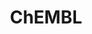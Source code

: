 ---
bigquery: https://console.cloud.google.com/bigquery?p=patents-public-data&d=ebi_chembl&page=dataset
citation: '"The ChEMBL database in 2017." Anna Gaulton, Anne Hersey, Michał Nowotka,
  A Patrícia Bento, Jon Chambers, David Mendez, Prudence Mutowo, Francis Atkinson,
  Louisa J Bellis, Elena Cibrián-Uhalte, Mark Davies, Nathan Dedman, Anneli Karlsson,
  María Paula Magariños, John P Overington, George Papadatos, Ines Smit, Andrew R
  Leach Nucleic acids Research (2017) 45 (Database Issue), D945-D954'
contributors: European Bioinformatics Institute
cost: None
description: ChEMBL Data is a manually curated database of small molecules used in
  drug discovery, including information about existing patented drugs.
documentation: 'schema: https://www.ebi.ac.uk/chembl/db_schema


  '
last_edit: 04/10/2022, 18:30:59
location: https://console.cloud.google.com/marketplace/product/google_patents_public_datasets/chembl
maintained_by: EMBL-EBI, an outstation of European Molecular Biology Laboratory
related_publications: '

  ChEMBL: towards direct deposition of bioassay data.


  Mendez D, Gaulton A, Bento AP, Chambers J, De Veij M, Félix E, Magariños MP, Mosquera
  JF, Mutowo P, Nowotka M, Gordillo-Marañón M, Hunter F, Junco L, Mugumbate G, Rodriguez-Lopez
  M, Atkinson F, Bosc N, Radoux CJ, Segura-Cabrera A, Hersey A, Leach AR.


  — Nucleic Acids Res. 2019; 47(D1):D930-D940. doi: 10.1093/nar/gky1075

  '
schema_fields:
- cx_most_bpka
- dosage_form
- usan_year
- cell_source_tax_id
- standard_upper_value
- related_tid
- level1_description
- acd_most_apka
- indref_id
- molregno
- warning_year
- direct_interaction
- hbd
- tax_id
- aidx
- molsyn_id
- assay_source
- oral
- cell_description
- patent_expire_date
- predbind_id
- bao_endpoint
- path
- hba_lipinski
- issue
- published_type
- annotation
- mol_irac_id
- mc_tax_id
- activity_count
- heavy_atoms
- canonical_smiles
- major_class
- component_id
- ddd_admr
- usan_stem
- volume
- route
- num_ro5_violations
- l3
- actsm_id
- upper_value
- comments
- homologue
- mc_target_accession
- compound_name
- applicant_full_name
- aspect
- as_id
- pathway_key
- normal_range_max
- withdrawn_reason
- caloha_id
- ref_url
- standard_text_value
- src_description
- acd_most_bpka
- sequence_md5sum
- assay_tissue
- compsyn_id
- ro3_pass
- isoform
- irac_code
- bao_id
- molfile
- mechanism_comment
- level4
- curation_comment
- warning_id
- ddd_units
- domain_description
- l2
- level2
- cell_source_organism
- acd_logp
- submission_date
- patent_id
- entity_type
- cell_source_tissue
- assay_strain
- job_id
- num_alerts
- company
- sei
- alert_name
- formulation_id
- pubmed_id
- action_type
- cl_lincs_id
- ref_type
- parameter_value
- molecular_mechanism
- res_stem_id
- mesh_id
- published_value
- component_type
- ass_cls_map_id
- units
- parent_molregno
- target_mapping
- warning_description
- activity_comment
- parent_type
- rtb
- src_compound_id
- authors
- who_name
- target_type
- warning_country
- toid
- subgroup
- ddd_id
- co_stem_id
- parent_id
- product_id
- relationship_type
- drugind_id
- max_phase
- db_version
- domain_id
- stem
- cell_ontology_id
- inorganic_flag
- efo_term
- protclasssyn_id
- ref_id
- comp_class_id
- assay_id
- site_id
- qed_weighted
- enzyme_tid
- status
- level4_description
- source
- level3
- active_molregno
- compound_key
- smarts
- first_approval
- drug_substance_flag
- parameter_type
- journal
- src_assay_id
- l7
- bto_id
- log_id
- tid
- stem_class
- pchembl_value
- level3_description
- psa
- natural_product
- alert_id
- full_molformula
- cx_logp
- doi
- targrel_id
- ap_id
- relationship
- last_page
- src_id
- approval_date
- activity_id
- assay_class_id
- mc_target_type
- variant_id
- record_id
- assay_subcellular_fraction
- last_active
- cx_most_apka
- trade_name
- assay_param_id
- standard_inchi
- substrate_record_id
- prod_pat_id
- withdrawn_year
- normal_range_min
- biocomp_id
- syn_type
- confidence
- relationship_desc
- enzyme_name
- metref_id
- assay_tax_id
- definition
- topical
- chebi_par_id
- mechanism_of_action
- warning_class
- lle
- published_units
- cpd_str_alert_id
- oc_id
- innovator_company
- ingredient
- standard_type
- version
- rgid
- hrac_code
- pathway_id
- hba
- abstract
- active_ingredient
- source_domain_id
- first_in_class
- full_mwt
- warning_type
- country
- l4
- standard_value
- cx_logd
- parent_go_id
- set_name
- assay_organism
- cell_id
- withdrawn_class
- l5
- protein_class_desc
- start_position
- structure_type
- synonyms
- selectivity_comment
- assay_category
- published_relation
- targcomp_id
- relation
- hbd_lipinski
- therapeutic_flag
- withdrawn_flag
- first_page
- mol_atc_id
- tbl
- ridx
- cellosaurus_id
- mw_monoisotopic
- doc_type
- bei
- potential_duplicate
- alert_set_id
- sequence
- site_residues
- text_value
- idx
- class_level
- std_act_id
- drug_record_id
- nda_type
- irac_class_id
- acd_logd
- alogp
- usan_stem_definition
- name
- clo_id
- met_id
- mec_id
- component_synonym
- target_desc
- orig_description
- db_source
- updated_by
- chembl_id
- creation_date
- cell_name
- met_conversion
- standard_flag
- downgraded
- compd_id
- priority
- mc_target_name
- publication_number
- strength
- chirality
- label
- usan_stem_id
- availability_type
- prodrug
- met_comment
- level1
- organism
- patent_no
- go_id
- type
- indication_class
- short_name
- accession
- warnref_id
- src_short_name
- updated_on
- binding_site_comment
- molecule_type
- mecref_id
- delist_flag
- molecular_species
- drug_product_flag
- pref_name
- smid
- helm_notation
- dosed_ingredient
- tid_fixed
- mw_freebase
- uberon_id
- comp_go_id
- standard_relation
- title
- domain_type
- mol_frac_id
- tissue_id
- usan_substem
- ad_type
- doc_id
- mesh_heading
- result_flag
- prediction_method
- standard_inchi_key
- research_stem
- year
- le
- domain_name
- confidence_score
- site_name
- assay_desc
- curated_by
- class_type
- patent_use_code
- level5
- assay_type
- standard_units
- mutation
- species_group_flag
- description
- data_validity_comment
- num_lipinski_ro5_violations
- frac_class_id
- ddd_comment
- cidx
- who_extra
- level2_description
- l6
- l8
- frac_code
- uo_units
- value
- previous_company
- end_position
- qudt_units
- atc_code
- sitecomp_id
- aromatic_rings
- bao_format
- withdrawn_country
- entity_id
- mol_hrac_id
- parenteral
- efo_id
- protein_class_synonym
- assay_test_type
- stat
- polymer_flag
- hrac_class_id
- assay_cell_type
- mc_organism
- max_phase_for_ind
- disease_efficacy
- metabolite_record_id
- protein_class_id
- black_box_warning
- ddd_value
- l1
shortname: chembl
tags:
- biotechnology
- health
- chemical
- bioinformatics
- medical
terms_of_use: CC BY-SA 3.0
title: ChEMBL
uuid: e232a192-965c-4ec9-904c-155b6dfe56c5
---